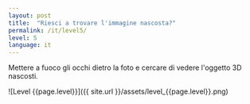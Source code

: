 ```yaml
---
layout: post
title:  "Riesci a trovare l'immagine nascosta?"
permalink: /it/level5/
level: 5
language: it
---
```

Mettere a fuoco gli occhi dietro la foto e cercare di vedere l'oggetto 3D nascosti.

![Level {{page.level}}]({{ site.url }}/assets/level_{{page.level}}.png)
